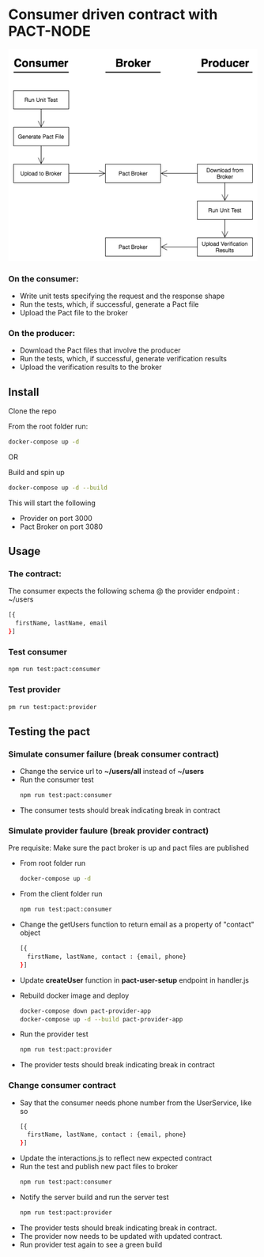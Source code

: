 # Consumer driven contract with PACT-NODE

![Contract Testing](documentation/Contract-Testing-with-Pact.png)

### On the consumer:

-   Write unit tests specifying the request and the response shape
-   Run the tests, which, if successful, generate a Pact file
-   Upload the Pact file to the broker

### On the producer:

-   Download the Pact files that involve the producer
-   Run the tests, which, if successful, generate verification results
-   Upload the verification results to the broker

## Install

Clone the repo

From the root folder run:

```bash
docker-compose up -d
```

OR

Build and spin up

```bash
docker-compose up -d --build
```

This will start the following

-   Provider on port 3000
-   Pact Broker on port 3080

## Usage

### The contract:

The consumer expects the following schema @ the provider endpoint : ~/users

```bash
[{
  firstName, lastName, email
}]
```

### Test consumer

```bash
npm run test:pact:consumer
```

### Test provider

```bash
pm run test:pact:provider
```

## Testing the pact

### Simulate consumer failure (break consumer contract)

-   Change the service url to <b>~/users/all</b> instead of <b>~/users</b>
-   Run the consumer test
    ```bash
    npm run test:pact:consumer
    ```
-   The consumer tests should break indicating break in contract

### Simulate provider faulure (break provider contract)

Pre requisite: Make sure the pact broker is up and pact files are published

-   From root folder run
    ```bash
    docker-compose up -d
    ```
-   From the client folder run
    ```bash
    npm run test:pact:consumer
    ```
-   Change the getUsers function to return email as a property of "contact" object
    ```bash
    [{
      firstName, lastName, contact : {email, phone}
    }]
    ```
-   Update <b>createUser</b> function in <b>pact-user-setup</b> endpoint in handler.js

-   Rebuild docker image and deploy

    ```bash
    docker-compose down pact-provider-app
    docker-compose up -d --build pact-provider-app
    ```

-   Run the provider test

    ```bash
    npm run test:pact:provider
    ```

-   The provider tests should break indicating break in contract

### Change consumer contract

-   Say that the consumer needs phone number from the UserService, like so
    ```bash
    [{
      firstName, lastName, contact : {email, phone}
    }]
    ```
-   Update the interactions.js to reflect new expected contract
-   Run the test and publish new pact files to broker
    ```bash
    npm run test:pact:consumer
    ```
-   Notify the server build and run the server test
    ```bash
    npm run test:pact:provider
    ```
-   The provider tests should break indicating break in contract.
-   The provider now needs to be updated with updated contract.
-   Run provider test again to see a green build
